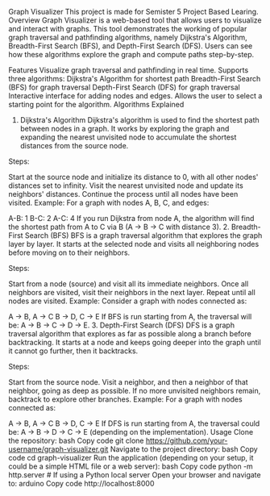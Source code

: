 Graph Visualizer
This project is made for Semister 5 Project Based Learing.
Overview
Graph Visualizer is a web-based tool that allows users to visualize and interact with graphs. This tool demonstrates the working of popular graph traversal and pathfinding algorithms, namely Dijkstra's Algorithm, Breadth-First Search (BFS), and Depth-First Search (DFS). Users can see how these algorithms explore the graph and compute paths step-by-step.

Features
Visualize graph traversal and pathfinding in real time.
Supports three algorithms:
Dijkstra's Algorithm for shortest path
Breadth-First Search (BFS) for graph traversal
Depth-First Search (DFS) for graph traversal
Interactive interface for adding nodes and edges.
Allows the user to select a starting point for the algorithm.
Algorithms Explained
1. Dijkstra's Algorithm
Dijkstra's algorithm is used to find the shortest path between nodes in a graph. It works by exploring the graph and expanding the nearest unvisited node to accumulate the shortest distances from the source node.

Steps:

Start at the source node and initialize its distance to 0, with all other nodes' distances set to infinity.
Visit the nearest unvisited node and update its neighbors' distances.
Continue the process until all nodes have been visited.
Example: For a graph with nodes A, B, C, and edges:

A-B: 1
B-C: 2
A-C: 4
If you run Dijkstra from node A, the algorithm will find the shortest path from A to C via B (A -> B -> C with distance 3).
2. Breadth-First Search (BFS)
BFS is a graph traversal algorithm that explores the graph layer by layer. It starts at the selected node and visits all neighboring nodes before moving on to their neighbors.

Steps:

Start from a node (source) and visit all its immediate neighbors.
Once all neighbors are visited, visit their neighbors in the next layer.
Repeat until all nodes are visited.
Example: Consider a graph with nodes connected as:

A -> B, A -> C
B -> D, C -> E
If BFS is run starting from A, the traversal will be: A -> B -> C -> D -> E.
3. Depth-First Search (DFS)
DFS is a graph traversal algorithm that explores as far as possible along a branch before backtracking. It starts at a node and keeps going deeper into the graph until it cannot go further, then it backtracks.

Steps:

Start from the source node.
Visit a neighbor, and then a neighbor of that neighbor, going as deep as possible.
If no more unvisited neighbors remain, backtrack to explore other branches.
Example: For a graph with nodes connected as:

A -> B, A -> C
B -> D, C -> E
If DFS is run starting from A, the traversal could be: A -> B -> D -> C -> E (depending on the implementation).
Usage
Clone the repository:
bash
Copy code
git clone https://github.com/your-username/graph-visualizer.git
Navigate to the project directory:
bash
Copy code
cd graph-visualizer
Run the application (depending on your setup, it could be a simple HTML file or a web server):
bash
Copy code
python -m http.server  # If using a Python local server
Open your browser and navigate to:
arduino
Copy code
http://localhost:8000
